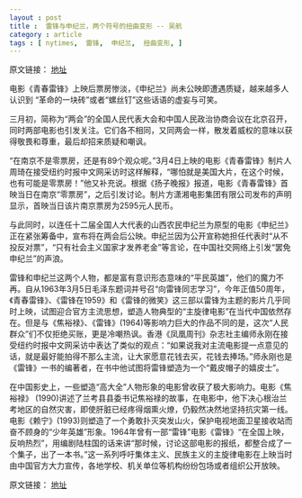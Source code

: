 ```yaml
---
layout : post
title :  雷锋与申纪兰，两个符号的扭曲变形 -- 吴航
category : article
tags : [ nytimes,  雷锋,  申纪兰,  扭曲变形, ]
---
```


原文链接： [地址](http://cn.nytimes.com/article/culture-arts/2013/03/13/cc13leifeng/)

电影《青春雷锋》上映后票房惨淡，《申纪兰》尚未公映即遭遇质疑，越来越多人认识到 “革命的一块砖”或者“螺丝钉”这些话语的虚妄与可笑。

三月初，简称为“两会”的全国人民代表大会和中国人民政治协商会议在北京召开，同时两部电影也引发关注。它们各不相同，又同两会一样，散发着威权的意味以获得敬畏和尊重，最后却招来质疑和嘲讽。

“在南京不是零票房，还是有89个观众呢。”3月4日上映的电影《青春雷锋》制片人周琦在接受纽约时报中文网采访时这样解释，“哪怕就是美国大片，在这个时候，也有可能是零票房！”他又补充说。根据《扬子晚报》报道，电影《青春雷锋》首映当日在南京“零票房”，之后引发讨论。制片方潇湘电影集团有限公司发布的声明显示，首映当日该片南京票房为2595元人民币。

与此同时，以连任十二届全国人大代表的山西农民申纪兰为原型的电影《申纪兰》正在紧张筹备中，宣布将在两会后公映。申纪兰因为公开宣称她担任代表时“从不投反对票”，“只有社会主义国家才发养老金”等言论，在中国社交网络上引发“罢免申纪兰”的声浪。

雷锋和申纪兰这两个人物，都是富有意识形态意味的“平民英雄”，他们的魔力不再。自从1963年3月5日毛泽东题词并号召“向雷锋同志学习”，今年正值50周年，《青春雷锋》、《雷锋在1959》和《雷锋的微笑》这三部以雷锋为主题的影片几乎同时上映，试图迎合官方主流思想，塑造人物典型的“主旋律电影”在当代中国依然存在。但是与《焦裕禄》、《雷锋》(1964)等影响力巨大的作品不同的是，这次“人民群众”们不仅拒绝买账，更是冷嘲热讽。香港《凤凰周刊》杂志社主编师永刚在接受纽约时报中文网采访中表达了类似的观点：“如果说我对主流电影提一点意见的话，就是最好能拍得不那么主流，让大家愿意花钱去买，花钱去捧场。”师永刚也是《雷锋》一书的编著者，在书中他试图将雷锋塑造为一个“戴皮帽子的嬉皮士”。

在中国影史上，一些塑造“高大全”人物形象的电影曾收获了极大影响力。电影《焦裕禄》 (1990)讲述了兰考县县委书记焦裕禄的故事，在电影中，他下决心根治兰考地区的自然灾害，即使肝脏已经疼得烟熏火燎，仍毅然决然地坚持抗灾第一线。电影《赖宁》(1993)则塑造了一个勇敢扑灭突发山火，保护电视地面卫星接收站而奋不顾身的“少年英雄”形象。1964年曾有一部“雷锋”电影《雷锋》“在全国上映，反响热烈”，用编剧陆柱国的话来讲“那时候，讨论这部电影的报纸，都整合成了一个集子，出了一本书。”这一系列呼吁集体主义、民族主义的主旋律电影在上映当时由中国官方大力宣传，各地学校、机关单位等机构纷纷包场或者组织公开放映。

原文链接： [地址](http://cn.nytimes.com/article/culture-arts/2013/03/13/cc13leifeng/)